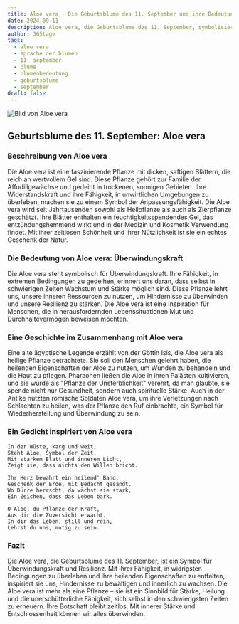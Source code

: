 ```yaml
---
title: Aloe vera - Die Geburtsblume des 11. September und ihre Bedeutung
date: 2024-09-11
description: Aloe vera, die Geburtsblume des 11. September, symbolisiert Überwindungskraft. Erfahre mehr über ihre Geschichte, Bedeutung und Symbolik in der Sprache der Blumen.
author: 365tage
tags:
  - aloe vera
  - sprache der blumen
  - 11. september
  - blume
  - blumenbedeutung
  - geburtsblume
  - september
draft: false
---
```


![Bild von Aloe vera](https://cdn.pixabay.com/photo/2018/04/15/23/38/aloe-vera-3323199_1280.jpg#center)

## Geburtsblume des 11. September: Aloe vera

### Beschreibung von Aloe vera

Die Aloe vera ist eine faszinierende Pflanze mit dicken, saftigen Blättern, die reich an wertvollem Gel sind. Diese Pflanze gehört zur Familie der Affodillgewächse und gedeiht in trockenen, sonnigen Gebieten. Ihre Widerstandskraft und ihre Fähigkeit, in unwirtlichen Umgebungen zu überleben, machen sie zu einem Symbol der Anpassungsfähigkeit. Die Aloe vera wird seit Jahrtausenden sowohl als Heilpflanze als auch als Zierpflanze geschätzt. Ihre Blätter enthalten ein feuchtigkeitsspendendes Gel, das entzündungshemmend wirkt und in der Medizin und Kosmetik Verwendung findet. Mit ihrer zeitlosen Schönheit und ihrer Nützlichkeit ist sie ein echtes Geschenk der Natur.

### Die Bedeutung von Aloe vera: Überwindungskraft

Die Aloe vera steht symbolisch für Überwindungskraft. Ihre Fähigkeit, in extremen Bedingungen zu gedeihen, erinnert uns daran, dass selbst in schwierigen Zeiten Wachstum und Stärke möglich sind. Diese Pflanze lehrt uns, unsere inneren Ressourcen zu nutzen, um Hindernisse zu überwinden und unsere Resilienz zu stärken. Die Aloe vera ist eine Inspiration für Menschen, die in herausfordernden Lebenssituationen Mut und Durchhaltevermögen beweisen möchten.

### Eine Geschichte im Zusammenhang mit Aloe vera

Eine alte ägyptische Legende erzählt von der Göttin Isis, die Aloe vera als heilige Pflanze betrachtete. Sie soll den Menschen gelehrt haben, die heilenden Eigenschaften der Aloe zu nutzen, um Wunden zu behandeln und die Haut zu pflegen. Pharaonen ließen die Aloe in ihren Palästen kultivieren, und sie wurde als "Pflanze der Unsterblichkeit" verehrt, da man glaubte, sie spende nicht nur Gesundheit, sondern auch spirituelle Stärke. Auch in der Antike nutzten römische Soldaten Aloe vera, um ihre Verletzungen nach Schlachten zu heilen, was der Pflanze den Ruf einbrachte, ein Symbol für Wiederherstellung und Überwindung zu sein.

### Ein Gedicht inspiriert von Aloe vera

```
In der Wüste, karg und weit,  
Steht Aloe, Symbol der Zeit.  
Mit starkem Blatt und innerem Licht,  
Zeigt sie, dass nichts den Willen bricht.  

Ihr Herz bewahrt ein heilend' Band,  
Geschenk der Erde, mit Bedacht gesandt.  
Wo Dürre herrscht, da wächst sie stark,  
Ein Zeichen, dass das Leben bark.  

O Aloe, du Pflanze der Kraft,  
Aus dir die Zuversicht erwacht.  
In dir das Leben, still und rein,  
Lehrst du uns, mutig zu sein.  
```

### Fazit

Die Aloe vera, die Geburtsblume des 11. September, ist ein Symbol für Überwindungskraft und Resilienz. Mit ihrer Fähigkeit, in widrigsten Bedingungen zu überleben und ihre heilenden Eigenschaften zu entfalten, inspiriert sie uns, Hindernisse zu bewältigen und innerlich zu wachsen. Die Aloe vera ist mehr als eine Pflanze – sie ist ein Sinnbild für Stärke, Heilung und die unerschütterliche Fähigkeit, sich selbst in den schwierigsten Zeiten zu erneuern. Ihre Botschaft bleibt zeitlos: Mit innerer Stärke und Entschlossenheit können wir alles überwinden.